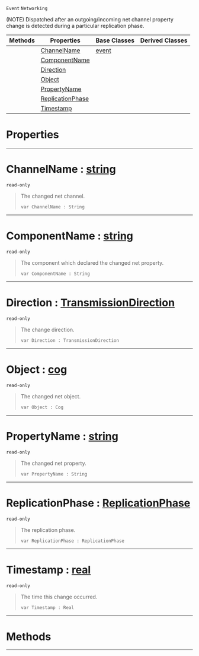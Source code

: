  `Event` `Networking`



(NOTE) Dispatched after an outgoing/incoming net channel property change is detected during a particular replication phase.

|Methods|Properties|Base Classes|Derived Classes|
|---|---|---|---|
| |[ ChannelName](https://github.com/ZilchEngine/ZilchDocs/blob/master/code_reference/class_reference/netchannelpropertychange.md#channelname-zilch-engine)|[event](https://github.com/ZilchEngine/ZilchDocs/blob/master/code_reference/class_reference/event.md)| |
| |[ ComponentName](https://github.com/ZilchEngine/ZilchDocs/blob/master/code_reference/class_reference/netchannelpropertychange.md#componentname-zilch-engin)| | |
| |[ Direction](https://github.com/ZilchEngine/ZilchDocs/blob/master/code_reference/class_reference/netchannelpropertychange.md#direction-zilch-engine-do)| | |
| |[ Object](https://github.com/ZilchEngine/ZilchDocs/blob/master/code_reference/class_reference/netchannelpropertychange.md#object-zilch-engine-docum)| | |
| |[ PropertyName](https://github.com/ZilchEngine/ZilchDocs/blob/master/code_reference/class_reference/netchannelpropertychange.md#propertyname-zilch-engine)| | |
| |[ ReplicationPhase](https://github.com/ZilchEngine/ZilchDocs/blob/master/code_reference/class_reference/netchannelpropertychange.md#replicationphase-zilch-en)| | |
| |[ Timestamp](https://github.com/ZilchEngine/ZilchDocs/blob/master/code_reference/class_reference/netchannelpropertychange.md#timestamp-zilch-engine-do)| | |


 #  Properties


---  
 #  ChannelName : [string](https://github.com/ZilchEngine/ZilchDocs/blob/master/code_reference/nada_base_types/string.md)

 `read-only`

> The changed net channel.
> ``` lang=cpp, name=Nada
> var ChannelName : String


---  
 #  ComponentName : [string](https://github.com/ZilchEngine/ZilchDocs/blob/master/code_reference/nada_base_types/string.md)

 `read-only`

> The component which declared the changed net property.
> ``` lang=cpp, name=Nada
> var ComponentName : String


---  
 #  Direction : [TransmissionDirection](https://github.com/ZilchEngine/ZilchDocs/blob/master/code_reference/enum_reference.md#transmissiondirection)

 `read-only`

> The change direction.
> ``` lang=cpp, name=Nada
> var Direction : TransmissionDirection


---  
 #  Object : [cog](https://github.com/ZilchEngine/ZilchDocs/blob/master/code_reference/class_reference/cog.md)

 `read-only`

> The changed net object.
> ``` lang=cpp, name=Nada
> var Object : Cog


---  
 #  PropertyName : [string](https://github.com/ZilchEngine/ZilchDocs/blob/master/code_reference/nada_base_types/string.md)

 `read-only`

> The changed net property.
> ``` lang=cpp, name=Nada
> var PropertyName : String


---  
 #  ReplicationPhase : [ReplicationPhase](https://github.com/ZilchEngine/ZilchDocs/blob/master/code_reference/enum_reference.md#replicationphase)

 `read-only`

> The replication phase.
> ``` lang=cpp, name=Nada
> var ReplicationPhase : ReplicationPhase


---  
 #  Timestamp : [real](https://github.com/ZilchEngine/ZilchDocs/blob/master/code_reference/nada_base_types/real.md)

 `read-only`

> The time this change occurred.
> ``` lang=cpp, name=Nada
> var Timestamp : Real


---  
 #  Methods


---  
 

 